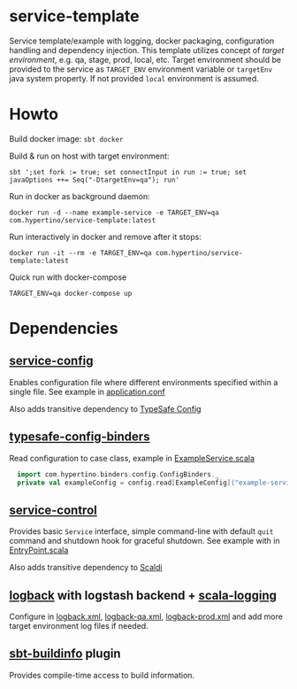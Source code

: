 # service-template

Service template/example with logging, docker packaging, configuration handling and dependency injection.
This template utilizes concept of _target environment_, e.g. qa, stage, prod, local, etc. Target environment should 
be provided to the service as `TARGET_ENV` environment variable or `targetEnv` java system property.
If not provided `local` environment is assumed.  

# Howto

Build docker image: 
`sbt docker`

Build & run on host with target environment:

```
sbt ';set fork := true; set connectInput in run := true; set javaOptions ++= Seq("-DtargetEnv=qa"); run'
``` 

Run in docker as background daemon:

```
docker run -d --name example-service -e TARGET_ENV=qa com.hypertino/service-template:latest
```
  
Run interactively in docker and remove after it stops: 
```
docker run -it --rm -e TARGET_ENV=qa com.hypertino/service-template:latest
```

Quick run with docker-compose 
```
TARGET_ENV=qa docker-compose up
```

# Dependencies

## [service-config](https://github.com/hypertino/service-config)

Enables configuration file where different environments specified within a single file.
See example in [application.conf](src/main/resources/application.conf)

Also adds transitive dependency to [TypeSafe Config](https://github.com/lightbend/config)

## [typesafe-config-binders](https://github.com/hypertino/typesafe-config-binders)

Read configuration to case class, example in [ExampleService.scala](src/main/scala/com/hypertino/example/ExampleService.scala)

```scala
  import com.hypertino.binders.config.ConfigBinders._
  private val exampleConfig = config.read[ExampleConfig]("example-service")
```

## [service-control](https://github.com/hypertino/service-control)

Provides basic `Service` interface, simple command-line with default `quit` command and shutdown hook for graceful shutdown.
See example with in [EntryPoint.scala](src/main/scala/com/hypertino/example/EntryPoint.scala)

Also adds transitive dependency to [Scaldi](http://scaldi.org/)

## [logback](https://logback.qos.ch/) with logstash backend + [scala-logging](https://github.com/typesafehub/scala-logging)

Configure in [logback.xml](src/main/resources/logback.xml), [logback-qa.xml](src/main/resources/logback-qa.xml), [logback-prod.xml](src/main/resources/logback-prod.xml) 
and add more target environment log files if needed.

## [sbt-buildinfo](https://github.com/sbt/sbt-buildinfo) plugin 

Provides compile-time access to build information. 

